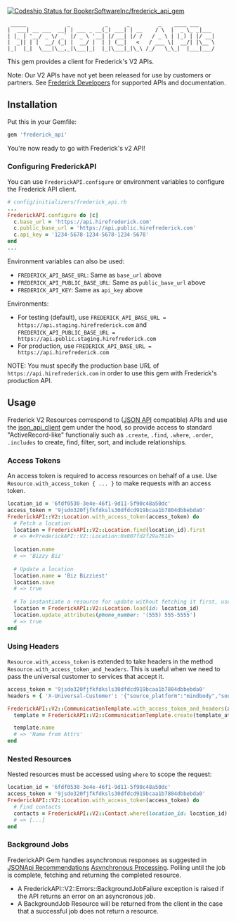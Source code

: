 [ ![Codeship Status for BookerSoftwareInc/frederick_api_gem](https://app.codeship.com/projects/43a5ea40-2b13-0135-7e95-4afd89638027/status?branch=master)](https://app.codeship.com/projects/224007)

```text
 _____             _           _      _         _    ____ ___
|  ___| __ ___  __| | ___ _ __(_) ___| | __    / \  |  _ \_ _|___
| |_ | '__/ _ \/ _` |/ _ \ '__| |/ __| |/ /   / _ \ | |_) | |/ __|
|  _|| | |  __/ (_| |  __/ |  | | (__|   <   / ___ \|  __/| |\__ \
|_|  |_|  \___|\__,_|\___|_|  |_|\___|_|\_\ /_/   \_\_|  |___|___/
```


This gem provides a client for Frederick's V2 APIs.

Note: Our V2 APIs have not yet been released for use by customers or partners. See
[Frederick Developers](https://developers.hirefrederick.com) for supported APIs and documentation.

## Installation

Put this in your Gemfile:

```ruby
gem 'frederick_api'
```

You're now ready to go with Frederick's v2 API!

### Configuring FrederickAPI

You can use `FrederickAPI.configure` or environment variables
to configure the Frederick API client.

```ruby
# config/initializers/frederick_api.rb
...
FrederickAPI.configure do |c|
  c.base_url = 'https://api.hirefrederick.com'
  c.public_base_url = 'https://api.public.hirefrederick.com'
  c.api_key = '1234-5678-1234-5678-1234-5678'
end
...
```

Environment variables can also be used:
  * `FREDERICK_API_BASE_URL`: Same as `base_url` above
  * `FREDERICK_API_PUBLIC_BASE_URL`: Same as `public_base_url` above
  * `FREDERICK_API_KEY`: Same as `api_key` above
  
Environments:
  * For testing (default), use `FREDERICK_API_BASE_URL = https://api.staging.hirefrederick.com`
  and `FREDERICK_API_PUBLIC_BASE_URL = https://api.public.staging.hirefrederick.com`
  * For production, use `FREDERICK_API_BASE_URL = https://api.hirefrederick.com`
  
NOTE: You must specify the production base URL of `https://api.hirefrederick.com` in order to use this gem with
Frederick's production API.

## Usage

Frederick V2 Resources correspond to ([JSON API](http://jsonapi.org/) compatible) APIs and use the
[json_api_client](https://github.com/chingor13/json_api_client) gem under the hood, so provide access
to standard "ActiveRecord-like" functionaliy such as `.create`, `.find`, `.where`, `.order`, `.includes` to create, find,
filter, sort, and include relationships.

### Access Tokens

An access token is required to access resources on behalf of a use. Use `Resource.with_access_token { ... }` to make
requests with an access token.

```ruby
location_id = '6fdf0530-3e4e-46f1-9d11-5f90c48a50dc'
access_token = '9jsdo320fjfkfdksls30dfdcd919bcaa1b7804dbbebda0'
FrederickAPI::V2::Location.with_access_token(access_token) do
  # Fetch a location
  location = FrederickAPI::V2::Location.find(location_id).first
  # => #<FrederickAPI::V2::Location:0x007fd2f29a7618>
  
  location.name
  # => 'Bizzy Biz'
  
  # Update a location
  location.name = 'Biz Bizziest'
  location.save
  # => true
  
  # To instantiate a resource for update without fetching it first, use `.load` with id
  location = FrederickAPI::V2::Location.load(id: location_id)
  location.update_attributes(phone_number: '(555) 555-5555')
  # => true
end
```

### Using Headers

`Resource.with_access_token` is extended to take headers in the method `Resource.with_access_token_and_headers`. This is useful when we need to pass the universal customer to services that accept it.

```ruby
access_token = '9jsdo320fjfkfdksls30dfdcd919bcaa1b7804dbbebda0'
headers = { 'X-Universal-Customer': '{"source_platform":"mindbody","source_location_id":"1","source_customer_id":"77"}' }

FrederickAPI::V2::CommunicationTemplate.with_access_token_and_headers(access_token, headers) do
  template = FrederickAPI::V2::CommunicationTemplate.create(template_attributes)

  template.name
  # => 'Name from Attrs'
end
```
### Nested Resources

Nested resources must be accessed using `where` to scope the request:

```ruby
location_id = '6fdf0530-3e4e-46f1-9d11-5f90c48a50dc'
access_token = '9jsdo320fjfkfdksls30dfdcd919bcaa1b7804dbbebda0'
FrederickAPI::V2::Location.with_access_token(access_token) do
  # Find contacts
  contacts = FrederickAPI::V2::Contact.where(location_id: location_id).page(1).per(100).to_a
  # => [...]
end
```
### Background Jobs

FrederickAPI Gem handles asynchronous responses as suggested in 
[JSONApi Recommendations](https://jsonapi.org/recommendations/#asynchronous-processing) 
[Asynchronous Processing](https://jsonapi.org/recommendations/#asynchronous-processing).
Polling until the job is complete, fetching and returning the completed resource.

* A FrederickAPI::V2::Errors::BackgroundJobFailure exception is raised if the API returns 
an error on an asyncronous job.
* A BackgroundJob Resource will be returned from the client in the case that a successful 
 job does not return a resource.
